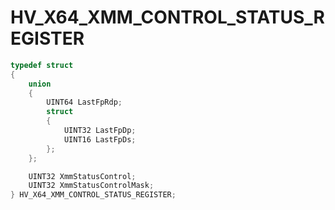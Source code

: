 # HV_X64_XMM_CONTROL_STATUS_REGISTER

```c
typedef struct
{
    union
    {
        UINT64 LastFpRdp;
        struct
        {
            UINT32 LastFpDp;
            UINT16 LastFpDs;
        };
    };

    UINT32 XmmStatusControl;
    UINT32 XmmStatusControlMask;
} HV_X64_XMM_CONTROL_STATUS_REGISTER;
 ```
